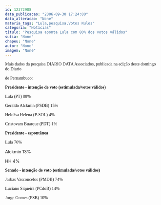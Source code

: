 ```yaml
---
id: 12372988
data_publicacao: "2006-09-30 17:24:00"
data_alteracao: "None"
materia_tags: "Lula,pesquisa,Votos Nulos"
categoria: "Notícias"
titulo: "Pesquisa aponta Lula com 80% dos votos válidos"
sutia: "None"
chapeu: "None"
autor: "None"
imagem: "None"
---
```

<p><P><FONT face=Verdana>Mais dados da pesquisa DIARIO DATA Associados, publicada na edição deste domingo do Diario</p>
<p> de Pernambuco:</FONT></P></p>
<p><P><FONT face=Verdana><STRONG>Presidente - intenção de voto (estimulada/votos válidos)</STRONG></FONT></P></p>
<p><P><FONT face=Verdana>Lula (PT) 80%</FONT></P></p>
<p><P><FONT face=Verdana>Geraldo Alckmin (PSDB) 15%</FONT></P></p>
<p><P><FONT face=Verdana>Helo?sa Helena (P-SOL) 4%</FONT></P></p>
<p><P><FONT face=Verdana>Cristovam Buarque (PDT) 1%</FONT></P></p>
<p><P><FONT face=Verdana><STRONG>Presidente - espontânea</STRONG></FONT></P></p>
<p><P><FONT face=Verdana>Lula 70%</FONT></P></p>
<p><P>Alckmin 13%</P></p>
<p><P>HH 4%</P></p>
<p><P><FONT face=Verdana><STRONG>Senado - intenção de voto (estimulada/votos válidos)</STRONG></FONT></P></p>
<p><P><FONT face=Verdana>Jarbas Vasconcelos (PMDB)&nbsp;74%</FONT></P></p>
<p><P><FONT face=Verdana>Luciano Siqueira (PCdoB) 14%</FONT></P></p>
<p><P><FONT face=Verdana>Jorge Gomes (PSB) 10%</FONT></P> </p>
